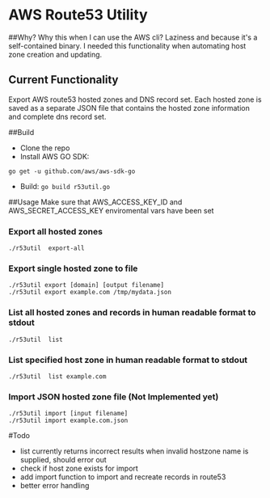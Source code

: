# AWS Route53 Utility
##Why?
Why this when I can use the AWS cli? Laziness and because it's a self-contained binary. I needed this functionality when automating host zone creation and updating.

## Current Functionality
Export AWS route53 hosted zones and DNS record set. Each hosted zone is saved as a separate JSON file that contains the hosted zone information and complete dns record set.

##Build
-  Clone the repo
-  Install AWS GO SDK:
  ```
  go get -u github.com/aws/aws-sdk-go
  ```
-  Build:
  ``` go build r53util.go ```

##Usage
Make sure that AWS_ACCESS_KEY_ID and AWS_SECRET_ACCESS_KEY enviromental vars have been set
### Export all hosted zones
```
./r53util  export-all
```
### Export single hosted zone to file
```
./r53util export [domain] [output filename]
./r53util export example.com /tmp/mydata.json
```
### List all hosted zones and records in human readable format to stdout
```
./r53util  list
```
### List specified host zone in human readable format to stdout
```
./r53util  list example.com
```
### Import JSON hosted zone file (Not Implemented yet)
```
./r53util import [input filename]
./r53util import example.com.json
```
#Todo
- list currently returns incorrect results when invalid hostzone name is supplied, should error out
- check if host zone exists for import
- add import  function to import and recreate records in route53
- better error handling
